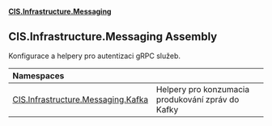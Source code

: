 #### [CIS.Infrastructure.Messaging](index.md 'index')

## CIS.Infrastructure.Messaging Assembly

Konfigurace a helpery pro autentizaci gRPC služeb.

| Namespaces | |
| :--- | :--- |
| [CIS.Infrastructure.Messaging.Kafka](CIS.Infrastructure.Messaging.Kafka.md 'CIS.Infrastructure.Messaging.Kafka') | Helpery pro konzumacia produkování zpráv do Kafky |
